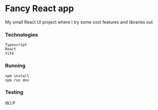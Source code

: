 # Fancy React app

My small React UI project where I try some cool features and libraries out

### Technologies
```
Typescript
React
Vite
```

### Running
```
npm install
npm run dev
```

### Testing
W.I.P
